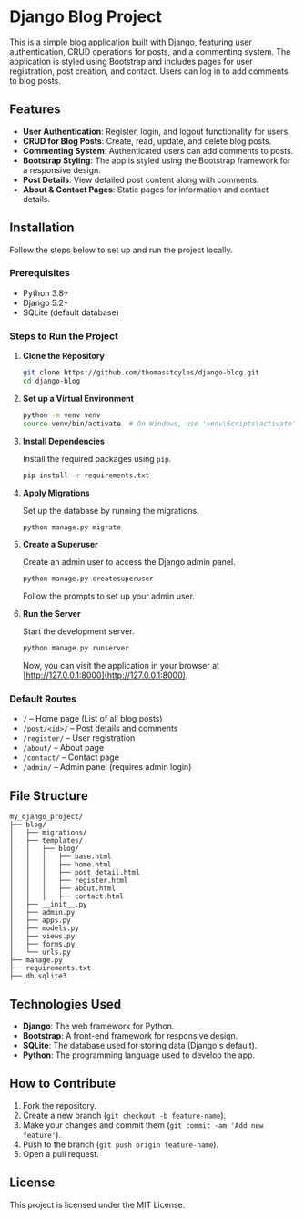
# **Django Blog Project**

This is a simple blog application built with Django, featuring user authentication, CRUD operations for posts, and a commenting system. The application is styled using Bootstrap and includes pages for user registration, post creation, and contact. Users can log in to add comments to blog posts.

## **Features**

- **User Authentication**: Register, login, and logout functionality for users.
- **CRUD for Blog Posts**: Create, read, update, and delete blog posts.
- **Commenting System**: Authenticated users can add comments to posts.
- **Bootstrap Styling**: The app is styled using the Bootstrap framework for a responsive design.
- **Post Details**: View detailed post content along with comments.
- **About & Contact Pages**: Static pages for information and contact details.

## **Installation**

Follow the steps below to set up and run the project locally.

### **Prerequisites**

- Python 3.8+
- Django 5.2+
- SQLite (default database)

### **Steps to Run the Project**

1. **Clone the Repository**

   ```bash
   git clone https://github.com/thomasstoyles/django-blog.git
   cd django-blog
   ```

2. **Set up a Virtual Environment**

   ```bash
   python -m venv venv
   source venv/bin/activate  # On Windows, use 'venv\Scripts\activate'
   ```

3. **Install Dependencies**

   Install the required packages using `pip`.

   ```bash
   pip install -r requirements.txt
   ```

4. **Apply Migrations**

   Set up the database by running the migrations.

   ```bash
   python manage.py migrate
   ```

5. **Create a Superuser**

   Create an admin user to access the Django admin panel.

   ```bash
   python manage.py createsuperuser
   ```

   Follow the prompts to set up your admin user.

6. **Run the Server**

   Start the development server.

   ```bash
   python manage.py runserver
   ```

   Now, you can visit the application in your browser at [http://127.0.0.1:8000](http://127.0.0.1:8000).

### **Default Routes**

- `/` – Home page (List of all blog posts)
- `/post/<id>/` – Post details and comments
- `/register/` – User registration
- `/about/` – About page
- `/contact/` – Contact page
- `/admin/` – Admin panel (requires admin login)

## **File Structure**

```
my_django_project/
├── blog/
│   ├── migrations/
│   ├── templates/
│   │   ├── blog/
│   │   │   ├── base.html
│   │   │   ├── home.html
│   │   │   ├── post_detail.html
│   │   │   ├── register.html
│   │   │   ├── about.html
│   │   │   ├── contact.html
│   ├── __init__.py
│   ├── admin.py
│   ├── apps.py
│   ├── models.py
│   ├── views.py
│   ├── forms.py
│   └── urls.py
├── manage.py
├── requirements.txt
├── db.sqlite3
```

## **Technologies Used**

- **Django**: The web framework for Python.
- **Bootstrap**: A front-end framework for responsive design.
- **SQLite**: The database used for storing data (Django's default).
- **Python**: The programming language used to develop the app.

## **How to Contribute**

1. Fork the repository.
2. Create a new branch (`git checkout -b feature-name`).
3. Make your changes and commit them (`git commit -am 'Add new feature'`).
4. Push to the branch (`git push origin feature-name`).
5. Open a pull request.

## **License**

This project is licensed under the MIT License.
